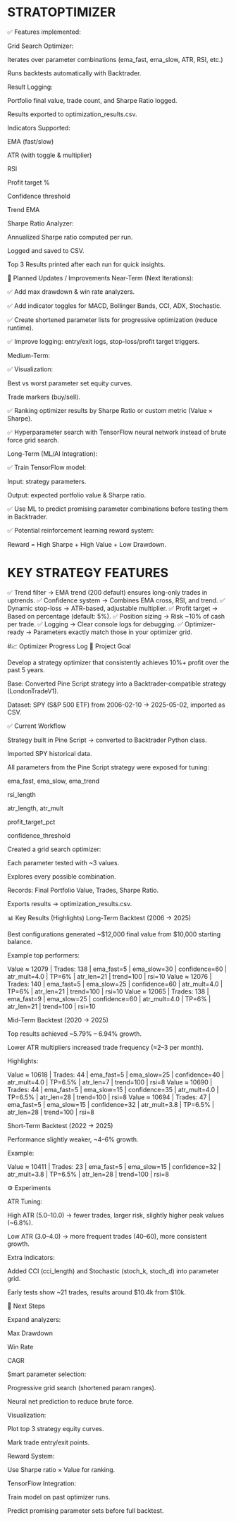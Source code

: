 # STRATOPTIMIZER
✅ Features implemented:

Grid Search Optimizer:

Iterates over parameter combinations (ema_fast, ema_slow, ATR, RSI, etc.)

Runs backtests automatically with Backtrader.

Result Logging:

Portfolio final value, trade count, and Sharpe Ratio logged.

Results exported to optimization_results.csv.

Indicators Supported:

EMA (fast/slow)

ATR (with toggle & multiplier)

RSI

Profit target %

Confidence threshold

Trend EMA

Sharpe Ratio Analyzer:

Annualized Sharpe ratio computed per run.

Logged and saved to CSV.

Top 3 Results printed after each run for quick insights.

🔧 Planned Updates / Improvements
Near-Term (Next Iterations):

✅ Add max drawdown & win rate analyzers.

✅ Add indicator toggles for MACD, Bollinger Bands, CCI, ADX, Stochastic.

✅ Create shortened parameter lists for progressive optimization (reduce runtime).

✅ Improve logging: entry/exit logs, stop-loss/profit target triggers.

Medium-Term:

✅ Visualization:

Best vs worst parameter set equity curves.

Trade markers (buy/sell).

✅ Ranking optimizer results by Sharpe Ratio or custom metric (Value × Sharpe).

✅ Hyperparameter search with TensorFlow neural network instead of brute force grid search.

Long-Term (ML/AI Integration):

✅ Train TensorFlow model:

Input: strategy parameters.

Output: expected portfolio value & Sharpe ratio.

✅ Use ML to predict promising parameter combinations before testing them in Backtrader.

✅ Potential reinforcement learning reward system:

Reward = High Sharpe + High Value + Low Drawdown.

# KEY STRATEGY FEATURES

✅ Trend filter → EMA trend (200 default) ensures long-only trades in uptrends.
✅ Confidence system → Combines EMA cross, RSI, and trend.
✅ Dynamic stop-loss → ATR-based, adjustable multiplier.
✅ Profit target → Based on percentage (default: 5%).
✅ Position sizing → Risk ~10% of cash per trade.
✅ Logging → Clear console logs for debugging.
✅ Optimizer-ready → Parameters exactly match those in your optimizer grid.

#📈 Optimizer Progress Log
🎯 Project Goal

Develop a strategy optimizer that consistently achieves 10%+ profit over the past 5 years.

Base: Converted Pine Script strategy into a Backtrader-compatible strategy (LondonTradeV1).

Dataset: SPY (S&P 500 ETF) from 2006-02-10 → 2025-05-02, imported as CSV.

✅ Current Workflow

Strategy built in Pine Script → converted to Backtrader Python class.

Imported SPY historical data.

All parameters from the Pine Script strategy were exposed for tuning:

ema_fast, ema_slow, ema_trend

rsi_length

atr_length, atr_mult

profit_target_pct

confidence_threshold

Created a grid search optimizer:

Each parameter tested with ~3 values.

Explores every possible combination.

Records: Final Portfolio Value, Trades, Sharpe Ratio.

Exports results → optimization_results.csv.

📊 Key Results (Highlights)
Long-Term Backtest (2006 → 2025)

Best configurations generated ~$12,000 final value from $10,000 starting balance.

Example top performers:

Value ≈ 12079 | Trades: 138 | ema_fast=5 | ema_slow=30 | confidence=60 | atr_mult=4.0 | TP=6% | atr_len=21 | trend=100 | rsi=10
Value ≈ 12076 | Trades: 140 | ema_fast=5 | ema_slow=25 | confidence=60 | atr_mult=4.0 | TP=6% | atr_len=21 | trend=100 | rsi=10
Value ≈ 12065 | Trades: 138 | ema_fast=9 | ema_slow=25 | confidence=60 | atr_mult=4.0 | TP=6% | atr_len=21 | trend=100 | rsi=10

Mid-Term Backtest (2020 → 2025)

Top results achieved ~5.79% – 6.94% growth.

Lower ATR multipliers increased trade frequency (≈2–3 per month).

Highlights:

Value ≈ 10618 | Trades: 44 | ema_fast=5 | ema_slow=25 | confidence=40 | atr_mult=4.0 | TP=6.5% | atr_len=7 | trend=100 | rsi=8
Value ≈ 10690 | Trades: 44 | ema_fast=5 | ema_slow=15 | confidence=35 | atr_mult=4.0 | TP=6.5% | atr_len=28 | trend=100 | rsi=8
Value ≈ 10694 | Trades: 47 | ema_fast=5 | ema_slow=15 | confidence=32 | atr_mult=3.8 | TP=6.5% | atr_len=28 | trend=100 | rsi=8

Short-Term Backtest (2022 → 2025)

Performance slightly weaker, ~4–6% growth.

Example:

Value ≈ 10411 | Trades: 23 | ema_fast=5 | ema_slow=15 | confidence=32 | atr_mult=3.8 | TP=6.5% | atr_len=28 | trend=100 | rsi=8

⚙️ Experiments

ATR Tuning:

High ATR (5.0–10.0) → fewer trades, larger risk, slightly higher peak values (~6.8%).

Low ATR (3.0–4.0) → more frequent trades (40–60), more consistent growth.

Extra Indicators:

Added CCI (cci_length) and Stochastic (stoch_k, stoch_d) into parameter grid.

Early tests show ~21 trades, results around $10.4k from $10k.

🚧 Next Steps

Expand analyzers:

Max Drawdown

Win Rate

CAGR

Smart parameter selection:

Progressive grid search (shortened param ranges).

Neural net prediction to reduce brute force.

Visualization:

Plot top 3 strategy equity curves.

Mark trade entry/exit points.

Reward System:

Use Sharpe ratio × Value for ranking.

TensorFlow Integration:

Train model on past optimizer runs.

Predict promising parameter sets before full backtest.
